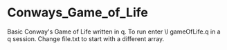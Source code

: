 # Conways_Game_of_Life
Basic Conway's Game of Life written in q.
To run enter \l gameOfLife.q in a q session. Change file.txt to start with a different array.
